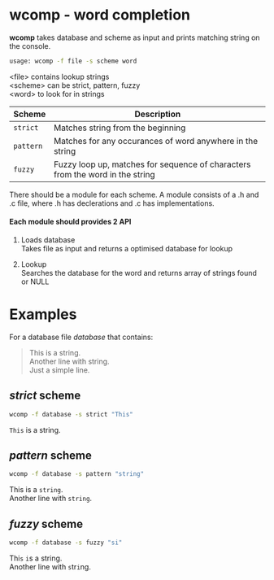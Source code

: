 # wcomp - word completion 
**wcomp** takes database and scheme as input and prints matching string on the console.

``` sh
usage: wcomp -f file -s scheme word
```

\<file> contains lookup strings  
\<scheme> can be strict, pattern, fuzzy  
\<word> to look for in strings

| Scheme | Description |
|--------|-------------|
| `strict` | Matches string from the beginning |
| `pattern` | Matches for any occurances of word anywhere in the string |
| `fuzzy` | Fuzzy loop up, matches for sequence of characters from the word in the string |


There should be a module for each scheme. A module consists of a .h and .c file, where .h has declerations and .c has implementations.

#### Each module should provides 2 API
1. Loads database  
Takes file as input and returns a optimised database for lookup

2. Lookup  
Searches the database for the word and returns array of strings found or NULL

# Examples
For a database file _database_ that contains:
> This is a string.  
> Another line with string.  
> Just a simple line.

## _strict_ scheme

``` sh
wcomp -f database -s strict "This"
```
`This` is a string.

## _pattern_ scheme

``` sh
wcomp -f database -s pattern "string"
```
This is a `string`.  
Another line with `string`.

## _fuzzy_ scheme

``` sh
wcomp -f database -s fuzzy "si"
```
Thi`s` `i`s a string.  
Another line with `s`tr`i`ng.
